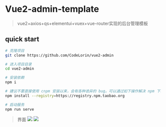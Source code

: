 # Vue2-admin-template

> vue2+axios+qs+elementui+vuex+vue-router实现的后台管理模板
## quick start
```bash
# 克隆项目
git clone https://github.com/CodeLorin/vue2-admin

# 进入项目目录
cd vue2-admin

# 安装依赖
npm i

# 建议不要直接使用 cnpm 安装以来，会有各种诡异的 bug。可以通过如下操作解决 npm 下载速度慢的问题
npm install --registry=https://registry.npm.taobao.org

# 启动服务
npm run serve
```
> 界面
![](https://cdn.jsdelivr.net/gh/codelorin/img/img/202206232039354.png)
![](https://cdn.jsdelivr.net/gh/codelorin/img/img/202206232040092.png)